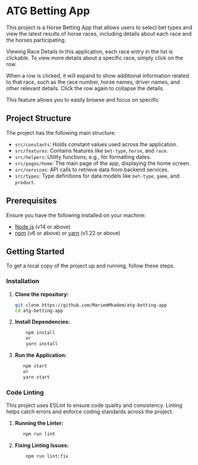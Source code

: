 # ATG Betting App

This project is a Horse Betting App that allows users to select bet types and view the latest results of horse races, including details about each race and the horses participating.

Viewing Race Details
In this application, each race entry in the list is clickable. To view more details about a specific race, simply click on the row.

When a row is clicked, it will expand to show additional information related to that race, such as the race number, horse names, driver names, and other relevant details. Click the row again to collapse the details.

This feature allows you to easily browse and focus on specific

## Project Structure

The project has the following main structure:

- `src/constants`: Holds constant values used across the application.
- `src/features`: Contains features like `bet-type`, `horse`, and `race`.
- `src/helpers`: Utility functions, e.g., for formatting dates.
- `src/pages/home`: The main page of the app, displaying the home screen.
- `src/services`: API calls to retrieve data from backend services.
- `src/types`: Type definitions for data models like `bet-type`, `game`, and `product`.

## Prerequisites

Ensure you have the following installed on your machine:

- [Node.js](https://nodejs.org/) (v14 or above)
- [npm](https://www.npmjs.com/) (v6 or above) or [yarn](https://yarnpkg.com/) (v1.22 or above)

## Getting Started

To get a local copy of the project up and running, follow these steps.

### Installation

1. **Clone the repository:**

   ```bash
   git clone https://github.com/MariemMkadem/atg-betting-app
   cd atg-betting-app

   ```

2. **Install Dependencies:**

   ```bash
       npm install
       or
       yarn install

   ```

3. **Run the Application:**
   ```bash
      npm start
      or
      yarn start
   ```

### Code Linting

This project uses ESLint to ensure code quality and consistency. Linting helps catch errors and enforce coding standards across the project.

1. **Running the Linter:**

   ```bash
      npm run lint

   ```

2. **Fixing Linting Issues:**

   ```bash
       npm run lint:fix
   ```

